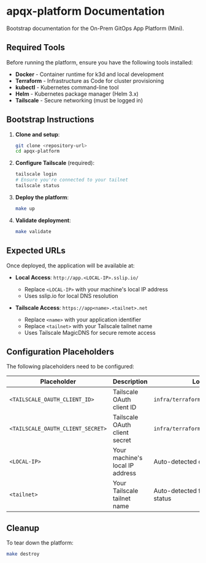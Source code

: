 # apqx-platform Documentation

Bootstrap documentation for the On-Prem GitOps App Platform (Mini).

## Required Tools

Before running the platform, ensure you have the following tools installed:

- **Docker** - Container runtime for k3d and local development
- **Terraform** - Infrastructure as Code for cluster provisioning
- **kubectl** - Kubernetes command-line tool
- **Helm** - Kubernetes package manager (Helm 3.x)
- **Tailscale** - Secure networking (must be logged in)

## Bootstrap Instructions

1. **Clone and setup**:
   ```bash
   git clone <repository-url>
   cd apqx-platform
   ```

2. **Configure Tailscale** (required):
   ```bash
   tailscale login
   # Ensure you're connected to your tailnet
   tailscale status
   ```

3. **Deploy the platform**:
   ```bash
   make up
   ```

4. **Validate deployment**:
   ```bash
   make validate
   ```

## Expected URLs

Once deployed, the application will be available at:

- **Local Access**: `http://app.<LOCAL-IP>.sslip.io/`
  - Replace `<LOCAL-IP>` with your machine's local IP address
  - Uses sslip.io for local DNS resolution

- **Tailscale Access**: `https://app<name>.<tailnet>.net`
  - Replace `<name>` with your application identifier
  - Replace `<tailnet>` with your Tailscale tailnet name
  - Uses Tailscale MagicDNS for secure remote access

## Configuration Placeholders

The following placeholders need to be configured:

| Placeholder | Description | Location |
|-------------|-------------|----------|
| `<TAILSCALE_OAUTH_CLIENT_ID>` | Tailscale OAuth client ID | `infra/terraform/helm_tailscale.tf` |
| `<TAILSCALE_OAUTH_CLIENT_SECRET>` | Tailscale OAuth client secret | `infra/terraform/helm_tailscale.tf` |
| `<LOCAL-IP>` | Your machine's local IP address | Auto-detected during deployment |
| `<tailnet>` | Your Tailscale tailnet name | Auto-detected from Tailscale status |

## Cleanup

To tear down the platform:

```bash
make destroy
```